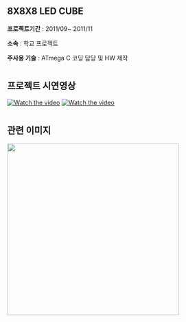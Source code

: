 ## 8X8X8 LED CUBE  
  
  
**프로젝트기간** : 2011/09~ 2011/11  

**소속** : 학교 프로젝트  

**주사용 기술** : ATmega C 코딩 담당 및 HW 제작  

#
## 프로젝트 시연영상  

[![Watch the video](https://i9.ytimg.com/vi/rE94VHk_h18/1.jpg?sqp=CJ2lmvEF&rs=AOn4CLBkoR4mANVMakUASQey9yZG9jDQcw)](https://youtu.be/rE94VHk_h18)
[![Watch the video](https://i9.ytimg.com/vi/UFd08C3mgf0/mq2.jpg?sqp=CPGomvEF&rs=AOn4CLC2jHqmrtIBDLEHxNTxVq0Wj1AeRw)](https://youtu.be/UFd08C3mgf0)

#
## 관련 이미지  

<img src="https://user-images.githubusercontent.com/23161645/72779827-8a1e7400-3c60-11ea-93bc-4600d58895ba.jpg" width="400" height="400">
